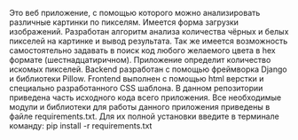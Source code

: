 Это веб приложение, с помощью которого можно анализировать различные картинки по пикселям. Имеется форма загрузки 
изображений. Разработан алгоритм анализа количества чёрных и белых пикселей на картинке и вывод результата. Так же 
имеется возможность самостоятельно задавать в поиск код любого желаемого цвета в hex формате (шестнадцатиричном). 
Приложение определит количество искомых пикселей.
Backend разработан с помощью фреймворка Django и библиотеки Pillow. Frontend выполнен с помощью html верстки и 
специально разработанного CSS шаблона.
В данном репозитории приведена часть исходного кода всего приложения.
Все необходимые модули и библиотеки для работы данного приложения приведены в файле requirements.txt. Для их полной 
установки введите в терминале команду: pip install -r requirements.txt


